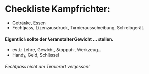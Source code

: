 # Checkliste Kampfrichter:
* Getränke, Essen
* Fechtpass, Lizenzausdruck, Turnierausschreibung, Schreibgerät.

#### Eigentlich sollte der Veranstalter Gewicht ... stellen.
* evtl.: Lehre, Gewicht, Stoppuhr, Werkzeug...
* Handy, Geld, Schlüssel

###### Fechtpass nicht am Turnierort vergessen!
